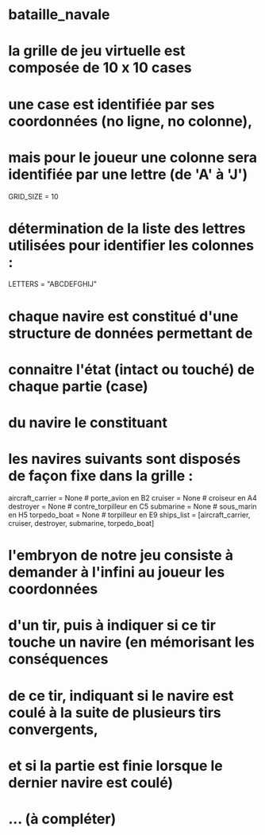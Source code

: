 # bataille_navale

# la grille de jeu virtuelle est composée de 10 x 10 cases
# une case est identifiée par ses coordonnées (no ligne, no colonne),
# mais pour le joueur une colonne sera identifiée par une lettre (de 'A' à 'J')
GRID_SIZE = 10
# détermination de la liste des lettres utilisées pour identifier les colonnes :
LETTERS = "ABCDEFGHIJ"
# chaque navire est constitué d'une structure de données permettant de
# connaitre l'état (intact ou touché) de chaque partie (case)
# du navire le constituant
# les navires suivants sont disposés de façon fixe dans la grille :
aircraft_carrier = None  # porte_avion en B2
cruiser          = None  # croiseur en A4
destroyer        = None  # contre_torpilleur en C5
submarine        = None  # sous_marin en H5
torpedo_boat     = None  # torpilleur en E9
ships_list = [aircraft_carrier, cruiser, destroyer, submarine, torpedo_boat]
# l'embryon de notre jeu consiste à demander à l'infini au joueur les coordonnées
# d'un tir, puis à indiquer si ce tir touche un navire (en mémorisant les conséquences
# de ce tir, indiquant si le navire est coulé à la suite de plusieurs tirs convergents,
# et si la partie est finie lorsque le dernier navire est coulé)
# ... (à compléter)
